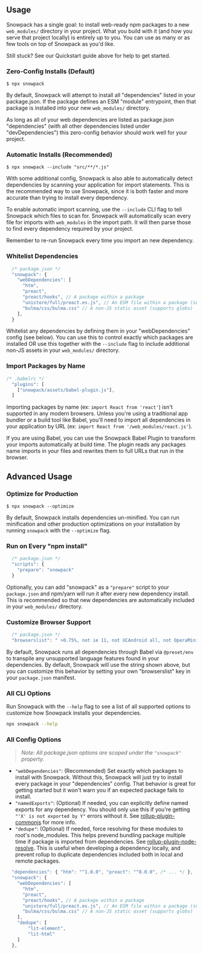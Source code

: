 ## Usage

Snowpack has a single goal: to install web-ready npm packages to a new `web_modules/` directory in your project. What you build with it (and how you serve that project locally) is entirely up to you. You can use as many or as few tools on top of Snowpack as you'd like. 

Still stuck? See our Quickstart guide above for help to get started.

### Zero-Config Installs (Default)

```
$ npx snowpack
```

By default, Snowpack will attempt to install all "dependencies" listed in your package.json. If the package defines an ESM "module" entrypoint, then that package is installed into your new `web_modules/` directory. 

As long as all of your web dependencies are listed as package.json "dependencies" (with all other dependencies listed under "devDependencies") this zero-config behavior should work well for your project.



### Automatic Installs (Recommended)

```
$ npx snowpack --include "src/**/*.js"
```

With some additional config, Snowpack is also able to automatically detect dependencies by scanning your application for import statements. This is the recommended way to use Snowpack, since it is both faster and more accurate than trying to install every dependency.

To enable automatic import scanning, use the `--include` CLI flag to tell Snowpack which files to scan for. Snowpack will automatically scan every file for imports with `web_modules` in the import path. It will then parse those to find every dependency required by your project.

Remember to re-run Snowpack every time you import an new dependency.


### Whitelist Dependencies

``` js
  /* package.json */
  "snowpack": {
    "webDependencies": [
      "htm",
      "preact",
      "preact/hooks", // A package within a package
      "unistore/full/preact.es.js", // An ESM file within a package (supports globs)
      "bulma/css/bulma.css" // A non-JS static asset (supports globs)
    ],
  }
```

Whitelist any dependencies by defining them in your "webDependencies" config (see below). You can use this to control exactly which packages are installed OR use this together with the   `--include` flag to include additional non-JS assets in your `web_modules/` directory.


### Import Packages by Name

``` js
/* .babelrc */
  "plugins": [
    ["snowpack/assets/babel-plugin.js"],
  ]
```

Importing packages by name (ex: `import React from 'react'`) isn't supported in any modern browsers. Unless you're using a traditional app bundler or a build tool like Babel, you'll need to import all dependencies in your application by URL (ex: `import React from '/web_modules/react.js'`).

If you are using Babel, you can use the Snowpack Babel Plugin to transform your imports automatically at build time. The plugin reads any packages name imports in your files and rewrites them to full URLs that run in the browser.




## Advanced Usage

### Optimize for Production

```
$ npx snowpack --optimize
```

By default, Snowpack installs dependencies un-minified. You can run minification and other production optimizations on your installation by running `snowpack` with the `--optimize` flag. 



### Run on Every "npm install"

``` js
  /* package.json */
  "scripts": {
    "prepare": "snowpack"
  }
```

Optionally, you can add "snowpack" as a `"prepare"` script to your `package.json` and npm/yarn will run it after every new dependency install. This is recommended so that new dependencies are automatically included in your `web_modules/` directory.
    


### Customize Browser Support

```js
  /* package.json */
  "browserslist": " >0.75%, not ie 11, not UCAndroid all, not OperaMini all",
```

By default, Snowpack runs all dependencies through Babel via `@preset/env` to transpile any unsupported language features found in your dependencies. By default, Snowpack will use the string shown above, but you can customize this behavior by setting your own "browserslist" key in your `package.json` manifest.



### All CLI Options

Run Snowpack with the `--help` flag to see a list of all supported options to customize how Snowpack installs your dependencies.

```bash
npx snowpack --help
```


### All Config Options

> *Note: All package.json options are scoped under the `"snowpack"` property.*

* `"webDependencies"`: (Recommended) Set exactly which packages to install with Snowpack. Without this, Snowpack will just try to install every package in your "dependencies" config. That behavior is great for getting started but it won't warn you if an expected package fails to install. 
* `"namedExports"`: (Optional) If needed, you can explicitly define named exports for any dependency. You should only use this if you're getting `"'X' is not exported by Y"` errors without it. See [rollup-plugin-commonjs](https://github.com/rollup/rollup-plugin-commonjs#usage) for more info.
* `"dedupe"`: (Optional) If needed, force resolving for these modules to root's node_modules. This helps prevend bundling package multiple time if package is imported from dependencies. See [rollup-plugin-node-resolve](https://github.com/rollup/rollup-plugin-node-resolve#usage). This is useful when developing a dependency locally, and prevent rollup to duplicate dependencies included both in local and remote packages. 

```js
  "dependencies": { "htm": "^1.0.0", "preact": "^8.0.0", /* ... */ },
  "snowpack": {
    "webDependencies": [
      "htm",
      "preact",
      "preact/hooks", // A package within a package
      "unistore/full/preact.es.js", // An ESM file within a package (supports globs)
      "bulma/css/bulma.css" // A non-JS static asset (supports globs)
    ],
    "dedupe": [
        "lit-element",
        "lit-html" 
    ]
  },
```


